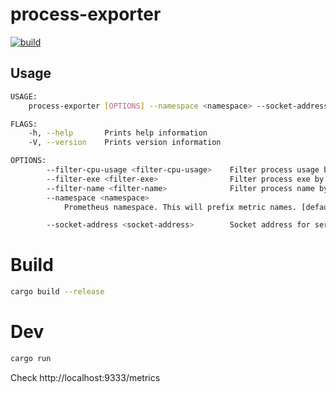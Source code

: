 # process-exporter

[![build](https://github.com/mrceperka/process-exporter/actions/workflows/rust.yml/badge.svg)](https://github.com/mrceperka/process-exporter/actions/workflows/rust.yml)

## Usage

```sh
USAGE:
    process-exporter [OPTIONS] --namespace <namespace> --socket-address <socket-address>

FLAGS:
    -h, --help       Prints help information
    -V, --version    Prints version information

OPTIONS:
        --filter-cpu-usage <filter-cpu-usage>    Filter process usage by expression, e.g., 0..10
        --filter-exe <filter-exe>                Filter process exe by regex
        --filter-name <filter-name>              Filter process name by regex
        --namespace <namespace>
            Prometheus namespace. This will prefix metric names. [default: r2b2_process]

        --socket-address <socket-address>        Socket address for server to bind to. [default: 0.0.0.0:9333]
```

# Build

```sh
cargo build --release
```

# Dev

```sh
cargo run
```

Check http://localhost:9333/metrics
